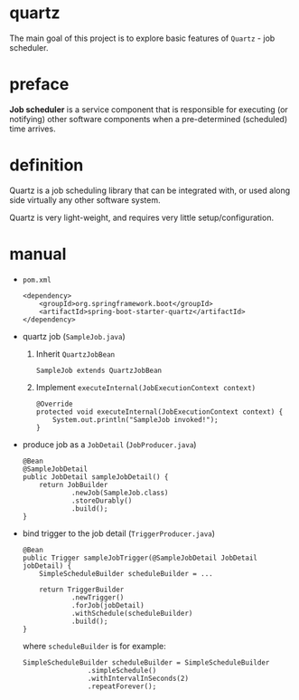 # quartz
The main goal of this project is to explore basic features of `Quartz` - 
job scheduler.

# preface
**Job scheduler** is a service component that is responsible for executing 
(or notifying) other software components when a pre-determined (scheduled) 
time arrives.

# definition
Quartz is a job scheduling library that can be integrated with, or used 
along side virtually any other software system.

Quartz is very light-weight, and requires very little setup/configuration.

# manual
* `pom.xml`
    ```
    <dependency>
        <groupId>org.springframework.boot</groupId>
        <artifactId>spring-boot-starter-quartz</artifactId>
    </dependency>
    ```

* quartz job (`SampleJob.java`)
    1. Inherit `QuartzJobBean`
        ```
        SampleJob extends QuartzJobBean
        ```
    2. Implement `executeInternal(JobExecutionContext context)`
        ```
        @Override
        protected void executeInternal(JobExecutionContext context) {
            System.out.println("SampleJob invoked!");
        }
        ```
* produce job as a `JobDetail` (`JobProducer.java`)
    ```
    @Bean
    @SampleJobDetail
    public JobDetail sampleJobDetail() {
        return JobBuilder
                .newJob(SampleJob.class)
                .storeDurably()
                .build();
    }
    ```
    
* bind trigger to the job detail (`TriggerProducer.java`)
    ```
    @Bean
    public Trigger sampleJobTrigger(@SampleJobDetail JobDetail jobDetail) {
        SimpleScheduleBuilder scheduleBuilder = ...
    
        return TriggerBuilder
                .newTrigger()
                .forJob(jobDetail)
                .withSchedule(scheduleBuilder)
                .build();
    }
    ```
    where `scheduleBuilder` is for example:
    ```
    SimpleScheduleBuilder scheduleBuilder = SimpleScheduleBuilder
                    .simpleSchedule()
                    .withIntervalInSeconds(2)
                    .repeatForever();
    ```
    

    
